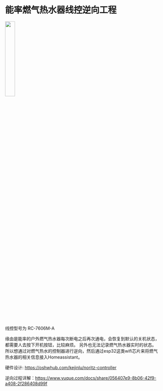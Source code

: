 # 能率燃气热水器线控逆向工程

<img src="https://cdn.nlark.com/yuque/0/2022/jpeg/328998/1665892207477-41f3e260-5b2f-4b63-af00-7db736f00e69.jpeg?x-oss-process=image%2Fwatermark%2Ctype_d3F5LW1pY3JvaGVp%2Csize_26%2Ctext_5Y2i5YWL%2Ccolor_FFFFFF%2Cshadow_50%2Ct_80%2Cg_se%2Cx_10%2Cy_10%2Fresize%2Cw_900%2Climit_0" width="25%"/>


线控型号为 RC-7606M-A

缘由是能率的户外燃气热水器每次断电之后再次通电，会恢复到默认的关机状态，都需要人去按下开机按钮，比较麻烦。
另外也无法记录燃气热水器实时的状态。所以想通过对燃气热水的控制器进行逆向，然后通过esp32这类wifi芯片来将燃气热水器的相关信息接入Homeassistant。

硬件设计: https://oshwhub.com/kejinlu/noritz-controller

逆向过程详解：https://www.yuque.com/docs/share/056407e9-8b06-42f9-a408-2f286408d99f

